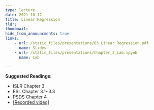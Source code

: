 ```yaml
---
type: lecture
date: 2021-10-12
title: Linear Regression
tldr: 
thumbnail: 
hide_from_announcments: true
links: 
    - url: /static_files/presentations/03_Linear_Regression.pdf
      name: Slides
    - url: /static_files/presentations/Chapter_3_Lab.ipynb
      name: Lab

---
```

**Suggested Readings:**
- ISLR Chapter 3
- ESL Chapter 3.1~3.3
- PSDS Chapter 4
- [[Recorded video]](https://www.youtube.com/watch?v=ZctbL_NkYI0)


